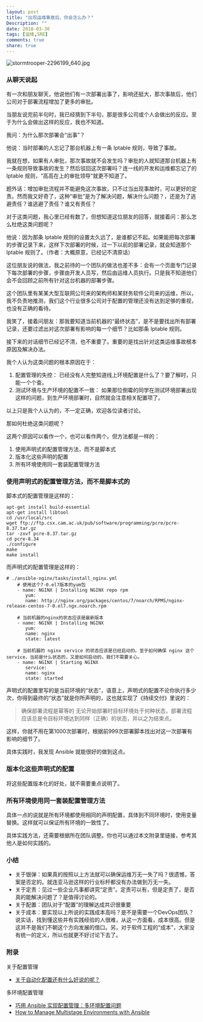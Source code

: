 ```yaml
---
layout: post
title: "出现运维事故后，你会怎么办？"
Description: ""
date: 2018-03-30
tags: [运维,SRE]
comments: true
share: true
---
```

![stormtrooper-2296199_640.jpg](/assets/images/292372-d079a1036ccc1e08.jpg)

### 从聊天说起
有一次和朋友聊天，他说他们有一次部署出事了，影响还挺大，那次事故后，他们公司对于部署流程增加了更多的审批。

当朋友说完前半句时，我已经猜到下半句，那是很多公司或个人会做出的反应。至于为什么会做出这样的反应，我也不知道。

我问：为什么那次部署会“出事”？

他说：当时部署的人忘记了那台机器上有一条 Iptable 规则，导致了事故。

我就在想，如果有人审批，那次事故就不会发生吗？审批的人就知道那台机器上有一条规则导致事故的发生？然后驳回这次部署吗？连一线的开发和运维都忘记了的 Iptable 规则，“高高在上的审批领导”就更不知道了。

题外话：增加审批流程并不能避免这次事故，只不过当出现事故时，可以更好的定责。然而我又好奇了，这种“审批”是为了解决问题，解决什么问题？，还是为了逃避责任？谁逃避了责任？谁又有责任？

对于这类问题，我心里已经有数了，但想知道这位朋友的回答，就接着问：那么怎么杜绝这类问题呢？

他说：因为那条 Iptable 规则的设置太久远了，是谁都记不起。如果能把每次部署的步骤记录下来，这样下次部署的时候，过一下以前的部署记录，就会知道那个 Iptable 规则了。（作者：大概原意，已经记不清原话）

这位朋友说的做法，我之前待的一个团队的做法也差不多：会有一个页面专门记录下每次部署的步骤，步骤由开发人员写，然后由运维人员执行。只是我不知道他们会不会回顾之前所有针对这台机器的部署步骤。

这个团队里有某某大型互联网公司来的架构师和某财务软件公司来的运维，所以，我不负责地推测，我们这个行业很多公司对于配置的管理还没有达到足够的重视，也没有正确的看待。

我笑了，接着问朋友：那我要知道当前机器的“最终状态”，是不是要找出所有部署记录，还要过滤出对这次部署有影响的每一个细节？比如那条 Iptable 规则。

接下来的对话细节已经记不清，也不重要了。重要的是找出针对这类运维事故根本原因及解决办法。

我个人认为这类问题的根本原因在于：

1. 配置管理的失控：
    已经没有人完整知道线上环境配置是什么了？要了解时，只能一个个查。
2. 测试环境与生产环境的配置不一致：
    如果那位倒霉的同学在测试环境部署出现这样的问题，到生产环境部署时，自然就会注意相关配置项了。

以上只是我个人认为的，不一定正确，欢迎各位读者讨论。

那如何杜绝这类问题呢？

这两个原因可以看作一个，也可以看作两个。但方法都是一样的：

1. 使用声明式的配置管理方法，而不是脚本式
2. 版本化这些声明的配置
2. 所有环境使用同一套装配置管理方法


### 使用声明式的配置管理方法，而不是脚本式的

脚本式的配置管理是这样的：

```
apt-get install build-essential
apt-get install libtool
cd /usr/local/src
wget ftp://ftp.csx.cam.ac.uk/pub/software/programming/pcre/pcre-8.37.tar.gz
tar -zxvf pcre-8.37.tar.gz
cd pcre-8.34
./configure
make
make install
```
而声明式的配置管理是这样的：

```
# ./ansible-nginx/tasks/install_nginx.yml
    # 使用这个7-0.el7版本的yum包
    - name: NGINX | Installing NGINX repo rpm
       yum:
       name: http://nginx.org/packages/centos/7/noarch/RPMS/nginx-release-centos-7-0.el7.ngx.noarch.rpm

    # 当前机器的nginx的状态应该是最新版本
    - name: NGINX | Installing NGINX
       yum:
       name: nginx  
       state: latest

    # 当前机器的 nginx service 的状态应该是已经启动的。至于如何确保 nginx 这个 service，当前是什么状态的，又是如何启动的，我们不需要关心。
    - name: NGINX | Starting NGINX
       service:
       name: nginx
       state: started
```
声明式的配置里写的是当前环境的“状态”，语意上，声明式的配置不论你执行多少次，你得到最终的“状态”就是你所声明的，这也就实现了《持续交付》里说的：

> 确保部署流程是幂等的
> 无论开始部署时目标环境处于何种状态，部署流程应该总是令目标环境达到同样（正确）的状态，并以之为结束点。

这样，你就不用在第1000次部署时，根据前999次部署脚本找出对这一次部署有影响的细节了。

具体实践时，我发现 Ansible 就能很好的做到这点。

### 版本化这些声明式的配置
将这些配置版本化的好处，就不需要重点说明了。

### 所有环境使用同一套装配置管理方法
具体一点的说就是所有环境都使用相同的声明配置，具体到不同环境时，使用变量替换。这样就可以保证所有环境的一致性了。

具体实践方法，还需要根据所在团队调整。你也可以通过本文附录里链接，参考其他人是如何实践的。

### 小结
* 关于银弹：如果真的按照以上方法就可以确保运维万无一失了吗？很遗憾，答案是否定的。就连亚马逊这样的行业标杆都没有办法做到万无一失。
* 关于定责：见过一些企业凡事都讲究“定责”。定责可以有，但是定责了，是否真的能解决问题了？是值得讨论的。
* 关于配置：团队对于“配置”的理解达成共识很重要
* 关于成本：要实现以上所说的实践成本高吗？是不是需要一个DevOps团队？
    说实话，找到懂这些并有实践经验的人很难，从这一方面看，成本很高。但是这并不是我们不朝这个方向发展的借口。另，对于软件工程的“成本”，大家没有统一的定义，所以也就更不好讨论下去了。


### 附录
关于配置管理

* [关于自动化配置还有什么好说的呢？](https://showme.codes/2016-08-12/automation-configuration/)


多环境配置管理

* [巧用 Ansible 实现配置管理：多环境配置问题](https://showme.codes/2018-03-11/ansible-inventory-configuration/)
* [How to Manage Multistage Environments with Ansible](https://www.digitalocean.com/community/tutorials/how-to-manage-multistage-environments-with-ansible)
